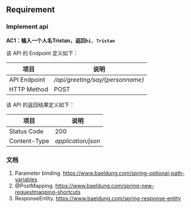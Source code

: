 ## Requirement 
### Implement api
**AC1：输入一个人名Tristan，返回`hi, Tristan`**

该 API 的 Endpoint 定义如下：

|项目|说明|
|---|---|
|API Endpoint|*/api/greeting/say/{personname}*|
|HTTP Method|POST|

该 API 的返回结果定义如下：

|项目|说明|
|---|---|
|Status Code|200|
|Content-Type|*application/json*|

### 文档
1. Parameter binding. https://www.baeldung.com/spring-optional-path-variables
2. @PostMapping. https://www.baeldung.com/spring-new-requestmapping-shortcuts
3. ResponseEntity. https://www.baeldung.com/spring-response-entity

